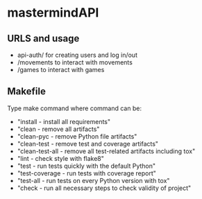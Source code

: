 # mastermindAPI


URLS and usage
--------------
- api-auth/ for creating users and log in/out
- /movements to interact with movements
- /games to interact with games

Makefile
--------

Type make command where command can be:

-	"install - install all requirements"
-	"clean - remove all artifacts"
-	"clean-pyc - remove Python file artifacts"
-	"clean-test - remove test and coverage artifacts"
-	"clean-test-all - remove all test-related artifacts including tox"
-	"lint - check style with flake8"
-	"test - run tests quickly with the default Python"
-	"test-coverage - run tests with coverage report"
-	"test-all - run tests on every Python version with tox"
-	"check - run all necessary steps to check validity of project"